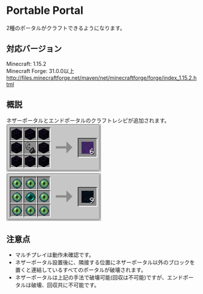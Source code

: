 # Portable Portal
2種のポータルがクラフトできるようになります。

## 対応バージョン
Minecraft: 1.15.2<br>
Minecraft Forge: 31.0.0以上<br>
http://files.minecraftforge.net/maven/net/minecraftforge/forge/index_1.15.2.html

## 概説
ネザーポータルとエンドポータルのクラフトレシピが追加されます。<br>
![recipe_nether_portal](https://github.com/kyazuki/PortablePortal/blob/images/recipe_nether_portal.png)
![recipe_end_portal](https://github.com/kyazuki/PortablePortal/blob/images/recipe_end_portal.png)

## 注意点
- マルチプレイは動作未確認です。
- ネザーポータル設置後に、隣接する位置にネザーポータル以外のブロックを置くと連結しているすべてのポータルが破壊されます。
- ネザーポータルは上記の手法で破壊可能(回収は不可能)ですが、エンドポータルは破壊、回収共に不可能です。